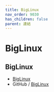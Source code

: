```yaml
---
title: BigLinux
nav_order: 9030
has_children: false
parent: 連結
---
```



# BigLinux


## BigLinux

* [BigLinux](https://www.biglinux.com.br/)
* GitHub / [BigLinux](https://github.com/biglinux)



